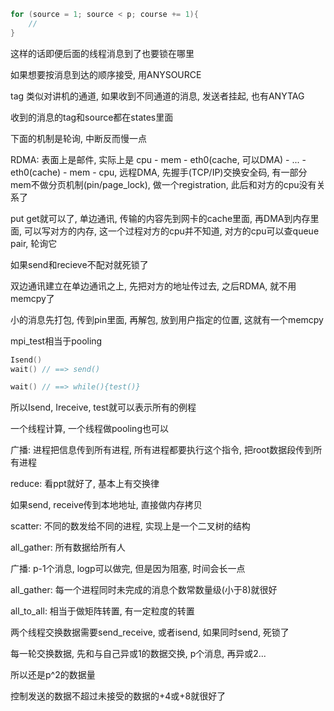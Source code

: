 ```c
for (source = 1; source < p; course += 1){
    //
}
```

这样的话即便后面的线程消息到了也要锁在哪里

如果想要按消息到达的顺序接受, 用ANYSOURCE

tag 类似对讲机的通道, 如果收到不同通道的消息, 发送者挂起, 也有ANYTAG

收到的消息的tag和source都在states里面

下面的机制是轮询, 中断反而慢一点

RDMA: 表面上是邮件, 实际上是 cpu - mem - eth0(cache, 可以DMA) - ... - eth0(cache) - mem - cpu, 远程DMA, 先握手(TCP/IP)交换安全码, 有一部分mem不做分页机制(pin/page_lock), 做一个registration, 此后和对方的cpu没有关系了

put get就可以了, 单边通讯, 传输的内容先到网卡的cache里面, 再DMA到内存里面, 可以写对方的内存, 这一个过程对方的cpu并不知道, 对方的cpu可以查queue pair, 轮询它

如果send和recieve不配对就死锁了

双边通讯建立在单边通讯之上, 先把对方的地址传过去, 之后RDMA, 就不用memcpy了

小的消息先打包, 传到pin里面, 再解包, 放到用户指定的位置, 这就有一个memcpy

mpi_test相当于pooling

```c
Isend()
wait() // ==> send()
```

```c
wait() // ==> while(){test()}
```

所以Isend, Ireceive, test就可以表示所有的例程

一个线程计算, 一个线程做pooling也可以

广播: 进程把信息传到所有进程, 所有进程都要执行这个指令, 把root数据段传到所有进程

reduce: 看ppt就好了, 基本上有交换律

如果send, receive传到本地地址, 直接做内存拷贝

scatter: 不同的数发给不同的进程, 实现上是一个二叉树的结构

all_gather: 所有数据给所有人

广播: p-1个消息, logp可以做完, 但是因为阻塞, 时间会长一点

all_gather: 每一个进程同时未完成的消息个数常数量级(小于8)就很好

all_to_all: 相当于做矩阵转置, 有一定粒度的转置

两个线程交换数据需要send_receive, 或者isend, 如果同时send, 死锁了

每一轮交换数据, 先和与自己异或1的数据交换, p个消息, 再异或2...

所以还是p^2的数据量

控制发送的数据不超过未接受的数据的+4或+8就很好了
